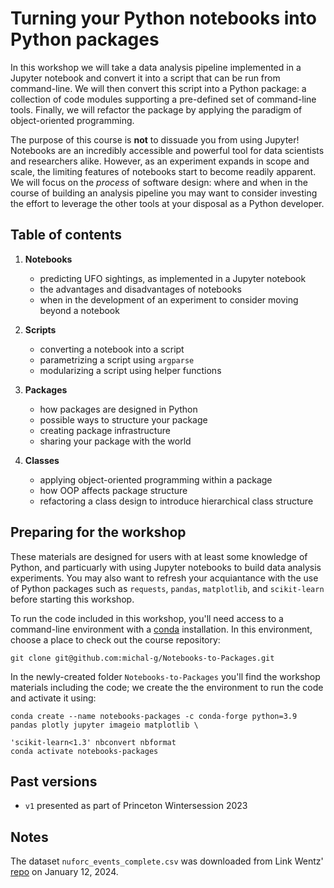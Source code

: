 # Turning your Python notebooks into Python packages #

In this workshop we will take a data analysis pipeline implemented in a Jupyter notebook and convert it into a script
that can be run from command-line. We will then convert this script into a Python package: a collection of code modules
supporting a pre-defined set of command-line tools. Finally, we will refactor the package by applying the paradigm of
object-oriented programming.

The purpose of this course is **not** to dissuade you from using Jupyter! Notebooks are an incredibly accessible and
powerful tool for data scientists and researchers alike. However, as an experiment expands in scope and scale, the
limiting features of notebooks start to become readily apparent. We will focus on the _process_ of software design:
where and when in the course of building an analysis pipeline you may want to consider investing the effort to leverage
the other tools at your disposal as a Python developer.


## Table of contents ##

1. **Notebooks**
    - predicting UFO sightings, as implemented in a Jupyter notebook
    - the advantages and disadvantages of notebooks
    - when in the development of an experiment to consider moving beyond a notebook


2. **Scripts**
    - converting a notebook into a script  
    - parametrizing a script using `argparse`
    - modularizing a script using helper functions


3. **Packages**
    - how packages are designed in Python
    - possible ways to structure your package
    - creating package infrastructure
    - sharing your package with the world 


4. **Classes**
    - applying object-oriented programming within a package
    - how OOP affects package structure
    - refactoring a class design to introduce hierarchical class structure


## Preparing for the workshop ##

These materials are designed for users with at least some knowledge of Python, and particuarly with using Jupyter
notebooks to build data analysis experiments. You may also want to refresh your acquiantance with the use of Python
packages such as `requests`, `pandas`, `matplotlib`, and `scikit-learn` before starting this workshop.

To run the code included in this workshop, you'll need access to a command-line environment with a
[conda](https://conda.io/projects/conda/en/latest/index.html) installation. In this environment, choose a place to check
out the course repository:

```git clone git@github.com:michal-g/Notebooks-to-Packages.git```

In the newly-created folder `Notebooks-to-Packages` you'll find the workshop materials including the code; we create the
the environment to run the code and activate it using:

```
conda create --name notebooks-packages -c conda-forge python=3.9 pandas plotly jupyter imageio matplotlib \
                                                                 'scikit-learn<1.3' nbconvert nbformat
conda activate notebooks-packages
```


## Past versions ##

 - `v1` presented as part of Princeton Wintersession 2023


## Notes ##

The dataset `nuforc_events_complete.csv` was downloaded from Link Wentz' [repo](github.com/LinkWentz/NUFORC-Dataset) on
January 12, 2024.
